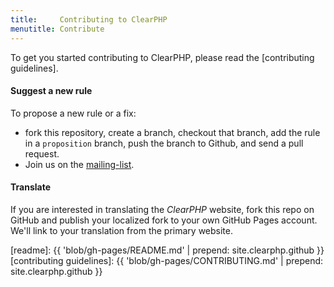 ```yaml
---
title:     Contributing to ClearPHP
menutitle: Contribute
---
```


To get you started contributing to ClearPHP, please read the [contributing guidelines].

#### Suggest a new rule

To propose a new rule or a fix:

- fork this repository, create a branch, checkout that branch, add the rule in a `proposition` branch,
  push the branch to Github, and send a pull request.
- Join us on the [mailing-list].


#### Translate

If you are interested in translating the _ClearPHP_ website, fork this repo on GitHub and publish
your localized fork to your own GitHub Pages account. We'll link to your translation from the primary website.



[mailing-list]: https://groups.google.com/forum/#!forum/clearphp
[isocode]: http://en.wikipedia.org/wiki/List_of_ISO_639-1_codes
[readme]: {{ 'blob/gh-pages/README.md' | prepend: site.clearphp.github }}
[contributing guidelines]: {{ 'blob/gh-pages/CONTRIBUTING.md' | prepend: site.clearphp.github }}